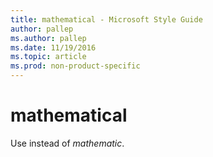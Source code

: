 ```yaml
---
title: mathematical - Microsoft Style Guide
author: pallep
ms.author: pallep
ms.date: 11/19/2016
ms.topic: article
ms.prod: non-product-specific
---
```


# mathematical

Use instead of *mathematic*.
